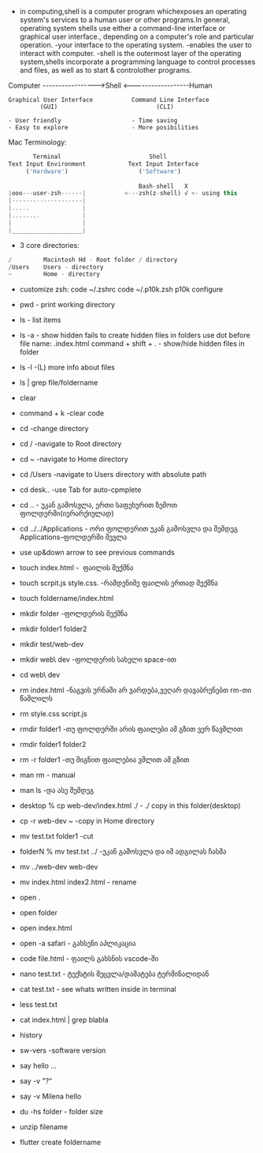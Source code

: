 - in computing,shell is a computer program whichexposes an operating system's services to a human user or other programs.In general, operating system shells use either a command-line interface or graphical user interface., depending on a computer's role and particular operation.
-your interface to the operating system.
-enables the user to interact with computer.
-shell is the outermost layer of the operating system,shells incorporate a programming language to control processes and files, as well as to start & controlother programs.

Computer ----------------->Shell <------------------Human
	
```
Graphical User Interface           Command Line Interface
		 (GUI)                            (CLI)

- User friendly                    - Time saving
- Easy to explore                  - More posibilities
```

Mac Terminology:
```dart
       Terminal                         Shell
Text Input Environment            Text Input Interface
     ('Hardware')                    ('Software')
     
									 Bash-shell   X 
|ooo---user-zsh------|           <---zsh(z-shell) √ <- using this 
|--------------------|
|.....               |
|........            |
|                    |
|____________________|													     
```


- 3 core directories: 
```dart
/         Macintosh Hd - Root folder / directory 
/Users    Users - directory
~         Home - directory 
```

- customize zsh: 
code ~/.zshrc
code ~/.p10k.zsh
p10k configure

- pwd - print working directory
- ls - list items
- ls -a  - show hidden fails
to create hidden files in folders use dot before file name:   .index.html
command + shift + .  - show/hide hidden files in folder
- ls -l  -(L) more info about files
- ls | grep file/foldername
- clear
- command + k  -clear code
- cd  -change directory
- cd /  -navigate to Root directory
- cd ~  -navigate to Home directory
- cd /Users  -navigate to Users directory with absolute path
- cd desk..   -use Tab for auto-cpmplete
- cd .. - უკან გამოსვლა, ერთი საფეხურით ზემოთ ფოლდერში(იერარქიულად)
- cd ../../Applications  - ორი ფოლდერით უკან გამოსვლა და შემდეგ Applications-ფოლდერში შევლა
- use up&down arrow to see previous commands
- touch index.html  -  ფაილის შექმნა
- touch scrpit.js style.css. -რამდენიმე ფაილის ერთად შექმნა
- touch foldername/index.html
- mkdir folder  -ფოლდერის შექმნა
- mkdir folder1 folder2
- mkdir test/web-dev
- mkdir web\ dev  -ფოლდერის სახელი space-ით
- cd web\ dev
- rm index.html  -ნაგვის ურნაში არ ვარდება,ვეღარ დავაბრუნებთ rm-თი წაშლილს
- rm style.css script.js  
- rmdir folder1   -თუ ფოლდერში არის ფაილები ამ გზით ვერ წავშლით
- rmdir folder1 folder2
- rm -r folder1 -თუ შიგნით ფაილებია ვშლით ამ გზით
- man rm  - manual
- man ls -და ასე შემდეგ
- desktop % cp web-dev/index.html ./            - ./ copy in this folder(desktop)
- cp -r web-dev ~  -copy in Home directory
- mv test.txt folder1  -cut
- folderN % mv test.txt ../  -უკან გამოსვლა და იმ ადგილას ჩასმა
- mv ../web-dev web-dev
- mv index.html index2.html - rename
- open . 
- open folder
- open index.html
- open -a safari - გახსენი აპლიკაცია
- code file.html  - ფაილს გახსნის vscode-ში 
- nano test.txt  - ტექსტის შეცვლა/დამატება ტერმინალიდან
- cat test.txt - see whats written inside in terminal
- less test.txt
- cat index.html | grep blabla
- history
- sw-vers -software version
- say hello ...
- say -v "?"
- say -v Milena hello
- du -hs folder - folder size
- unzip filename
- flutter create foldername